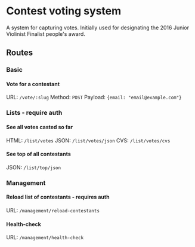 # Contest voting system

A system for capturing votes.
Initially used for designating the 2016 Junior Violinist Finalist people's award.

## Routes

### Basic
#### Vote for a contestant
URL: `/vote/:slug`
Method: `POST`
Payload: `{email: "email@example.com"}`

### Lists - require auth
#### See all votes casted so far
HTML: `/list/votes`
JSON: `/list/votes/json`
CVS: `/list/votes/cvs`

#### See top of all contestants
JSON: `/list/top/json`


 ### Management
 #### Reload list of contestants  - requires auth
 URL: `/management/reload-contestants`

 #### Health-check
 URL: `/management/health-check`


